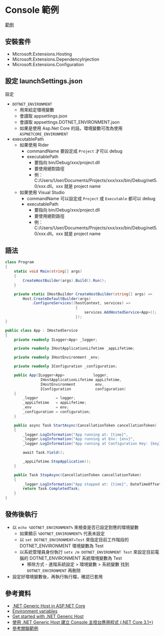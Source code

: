 # Console 範例

[範例](https://github.com/ragnakuei/DotNetHostEnvironment)

## 安裝套件

- Microsoft.Extensions.Hosting
- Microsoft.Extensions.DependencyInjection
- Microsoft.Extensions.Configuration

## 設定 launchSettings.json

設定
- `DOTNET_ENVIRONMENT`
  - 用來給定環境變數
  - 會讀取 appsettings.json
  - 會讀取 appsettings.DOTNET_ENVIRONMENT.json
  - 如果是使用 Asp.Net Core 的話，環境變數可改為使用 `ASPNETCORE_ENVIRONMENT`
- executablePath
  - 如果使用 Rider
    - commandName 要設定成 `Project` 才可以 debug
    - executablePath 
      - 要指向 bin/Debug/xxx/project.dll
      - 要使用絕對路徑
      - 例：C:/Users/User/Documents/Projects/xxx/xxx/bin/Debug/net5.0/xxx.dll。xxx 就是 project name
  - 如果使用 Visual Studio
    - commandName 可以設定成 `Project` 或 `Executable` 都可以 debug
    - executablePath 
      - 要指向 bin/Debug/xxx/project.dll
      - 要使用絕對路徑
      - 例：C:/Users/User/Documents/Projects/xxx/xxx/bin/Debug/net5.0/xxx.dll。xxx 就是 project name

## 語法

```csharp
class Program
{
    static void Main(string[] args)
    {
        CreateHostBuilder(args).Build().Run();
    }

    private static IHostBuilder CreateHostBuilder(string[] args) =>
        Host.CreateDefaultBuilder(args)
            .ConfigureServices((hostContext, services) =>
                                {
                                    services.AddHostedService<App>();
                                });
}

public class App : IHostedService
{
    private readonly ILogger<App> _logger;

    private readonly IHostApplicationLifetime _appLifetime;

    private readonly IHostEnvironment _env;

    private readonly IConfiguration _configuration;

    public App(ILogger<App>             logger,
                IHostApplicationLifetime appLifetime,
                IHostEnvironment         env,
                IConfiguration           configuration)
    {
        _logger        = logger;
        _appLifetime   = appLifetime;
        _env           = env;
        _configuration = configuration;
    }

    public async Task StartAsync(CancellationToken cancellationToken)
    {
        _logger.LogInformation("App running at: {time}",                  DateTimeOffset.Now);
        _logger.LogInformation("App running at Env: {env}",               _env.EnvironmentName);
        _logger.LogInformation("App running at Configuration Key: {key}", _configuration.GetSection("key").Value);

        await Task.Yield();

        _appLifetime.StopApplication();
    }

    public Task StopAsync(CancellationToken cancellationToken)
    {
        _logger.LogInformation("App stopped at: {time}", DateTimeOffset.Now);
        return Task.CompletedTask;
    }
}
```

## 發佈後執行

- 以 `echo %DOTNET_ENVIRONMENT%` 來檢查是否已設定對應的環境變數
  - 如果顯示 `%DOTNET_ENVIRONMENT%` 代表未設定
  - 以 `set DOTNET_ENVIRONMENT=Test` 來指定目前工作階段的 DOTNET_ENVIRONMENT 環境變數為 Test
  - 以系統管理員身份執行 `setx /m DOTNET_ENVIRONMENT Test` 來設定目前電腦的 DOTNET_ENVIRONMENT 系統環境變數為 Test
    - 移除方式 - 進階系統設定 > 環境變數 > 系統變數 找到 `DOTNET_ENVIRONMENT` 再刪除
- 設定好環境變數後，再執行執行檔，確認已套用

## 參考資料
- [.NET Generic Host in ASP.NET Core](https://docs.microsoft.com/en-us/aspnet/core/fundamentals/host/generic-host)
- [Environment variables](https://docs.microsoft.com/en-us/aspnet/core/fundamentals/configuration/#environment-variables)
- [Get started with .NET Generic Host](https://snede.net/get-started-with-net-generic-host/)
- [使用 .NET Generic Host 建立 Console 主控台應用程式 (.NET Core 3.1+)](https://blog.miniasp.com/post/2020/12/08/NET-Generic-Host-Build-Console-App)
- [參考關聯範例](./../../.Net%20Core/Configuration/依照不同%20profile%20讀不同檔案.md)